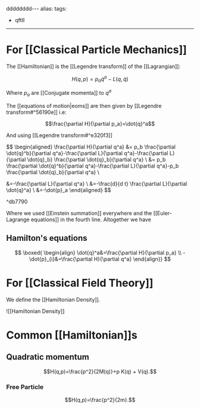 dddddddd---
alias:
tags:
- qftII
---
# For [[Classical Particle Mechanics]]
The [[Hamiltonian]] is the [[Legendre transform]] of the [[Lagrangian]]:

$$
H(q, p)= p_a \dot{q}^a-L(q, \dot{q})
$$

Where $p_a$ are [[Conjugate momenta]] to $q^a$

The [[equations of motion|eoms]] are then given by [[Legendre transform#^56190e]] i.e:

$$\frac{\partial H}{\partial p_a}=\dot{q}^a$$

And using [[Legendre transform#^e320f3]]

$$
\begin{aligned}
\frac{\partial H}{\partial q^a} &= p_b \frac{\partial \dot{q}^b}{\partial q^a}-\frac{\partial L}{\partial q^a}-\frac{\partial L}{\partial \dot{q}_b} \frac{\partial \dot{q}_b}{\partial q^a} \\
&= p_b \frac{\partial \dot{q}^b}{\partial q^a}-\frac{\partial L}{\partial q^a}-p_b \frac{\partial \dot{q}_b}{\partial q^a} \\

&=-\frac{\partial L}{\partial q^a} \\
&=-\frac{d}{d t} \frac{\partial L}{\partial \dot{q}^a} \\
&=-\dot{p}_a
\end{aligned}
$$

^db7790

Where  we used [[Einstein summation]] everywhere  and the [[Euler-Lagrange equations]] in the fourth line. Altogether we have
## Hamilton's equations
$$
\boxed{
\begin{align}
\dot{q}^a&=\frac{\partial H}{\partial p_a} \\
-\dot{p}_{i}&=\frac{\partial H}{\partial q^a}
\end{align}}
$$

# For [[Classical Field Theory]]

We define the [[Hamiltonian Density]].

![[Hamiltonian Density]]


# Common [[Hamiltonian]]s

## Quadratic momentum

$$H(q,p)=\frac{p^2}{2M(q)}+p K(q) + V(q).$$

### Free Particle
$$H(q,p)=\frac{p^2}{2m}.$$